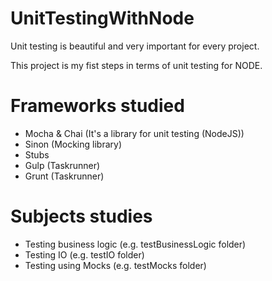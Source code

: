 # UnitTestingWithNode

Unit testing is beautiful and very important for every project.

This project is my fist steps in terms of unit testing for NODE.

# Frameworks studied

+ Mocha & Chai (It's a library for unit testing (NodeJS))
+ Sinon (Mocking library)
+ Stubs
+ Gulp (Taskrunner)
+ Grunt (Taskrunner)

# Subjects studies

+ Testing business logic (e.g. testBusinessLogic folder)
+ Testing IO (e.g. testIO folder)
+ Testing using Mocks (e.g. testMocks folder)
